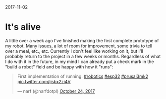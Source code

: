 2017-11-02

It's alive
==========

A little over a week ago I've finished making the first complete
prototype of my robot.  Many issues, a lot of room for improvement, some
trivia to tell over a meal, etc., etc.  Currently I don't feel like
working on it, but I'll probably return to the project in a few weeks or
months.  Regardless of what I do with it in the future, in my mind I can
already put a check mark in the "build a robot" field and be happy with
how it "runs":

<blockquote class="twitter-tweet" data-lang="en"><p lang="en" dir="ltr">First implementation of running. <a href="https://twitter.com/hashtag/robotics?src=hash&amp;ref_src=twsrc%5Etfw">#robotics</a> <a href="https://twitter.com/hashtag/esp32?src=hash&amp;ref_src=twsrc%5Etfw">#esp32</a> <a href="https://twitter.com/hashtag/prusai3mk2?src=hash&amp;ref_src=twsrc%5Etfw">#prusai3mk2</a> <a href="https://t.co/jisbx2zi4V">pic.twitter.com/jisbx2zi4V</a></p>&mdash; narf (@narfdotpl) <a href="https://twitter.com/narfdotpl/status/922899047504949249?ref_src=twsrc%5Etfw">October 24, 2017</a></blockquote>
<script async src="https://platform.twitter.com/widgets.js" charset="utf-8"></script>
